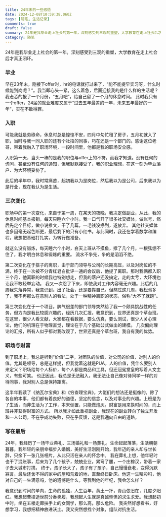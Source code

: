 ```yaml
---
title: 24年末的一些感悟
date: 2024-12-08T10:59:38.060Z
tags: [随笔, 生活记录]
comments: true
draft: false
summary: 24年是我毕业走上社会的第一年，深刻感受到三观的重塑，大学教育在走上社会后才真正闭环。
category: 随笔
---
```


24年是我毕业走上社会的第一年，深刻感受到三观的重塑，大学教育在走上社会后才真正闭环。

### 毕业

早在23年末，刚接下offer时，hr的电话就打过来了，“能不能提早实习呀，什么时候能到岗呢？”。我当即心头一紧，这么着急，后面迎接我的是什么样的生活呢？我忐忑的报了一个月份，“五月吧”，给自己留了一个月的休息时间。
此时我只有一个offer，24届的就业难度又属于“过去五年最差的一年，未来五年最好的一年”，实在不敢得罪。

### 入职

可能我就是劳碌命，休息时总是惶惶不安，四月中匆忙租了房子，五月初就入了职，当时与我一同入职的还有个社招的同事，巧在还是一个部门的。感谢这位老哥，带着我融入了职场环境，一段时间里，他都是我的职场安全感。

入职第一天，当头一棒的是我的职位与offer上的不符，而我才知道。没有任何的询问，甚至没有任何的通知，但我默默接受了，我的职业理想，在这一刻为毕业落户、为大环境妥协了。

此后的半年中，我时常痛苦，起初我以为是岗位，然后我以为是公司，后来我以为是行业，现在我认为是生活。

### 三次变化

职场中的第一次变化，来自于第一周，在某天的夜晚，我决定做副业，从此，我的休息时间基本报销，每天只睡六个小时。我一口气开了很多社交媒体，做账号，然后先定个目标，做小说推文，干了几篇，一毛钱没挣到，遂放弃。
其他社交媒体也多因毫无起色断更，最后剩下的只有小红书。与此同时，我还在学着数学和编程，我想把基础打扎实，为转行做准备。

就这么没有锻炼，每天睡六个小时，白天上班从不摸鱼，撑了几个月，一根弦绷不住了，我才明白休息和锻炼的重要。
流水不争先，争的是滔滔不绝。

第二次变化在于搭子的离职，由于部门领导与公司的长期高压，以及对岗位的不满，终于在一次被不分青红皂白批评一通的会议后，他提了离职。那时我俩都入职三个月，他离职的时候我也特别想走，但我的落户还没搞定，走的太亏，大环境也让我不敢轻举妄动。
我又一次忍了下来，即使我对工作内容毫无兴趣。此后的几周我失落异常，我意识到，出了社会，还是要靠自己。但熬过这几周，我松弛多了，我不再那么在意别人的看法，处于一种精神离职的状态，俗称“大不了就跑”。

第三次变化在于一个项目，脾气很差的部门领导突然给了我一个颇具挑战性的任务，但方向是我比较感兴趣的，经历几次汇报，我意识到，世界还真是个草台班。在这里，很少人看文献，大家都在看数据，要么仿真，要么测试，很少人关心理论，他们的机理在于物理直觉，理论在于几个基础公式做出的建模。
几次偏向理论的汇报，所有人似乎都对我改观了，世界还真是个草台班，我自有我的优势。

### 职场与财富

到了职场上，我总是听到“价值”二字，对团队的价值，对公司的价值，对别人的价值。尤其是领导，总是这样提，但我觉着这就是PUA，人的价值，凭什么要别人来定义？职场给每个人标价，每个人都是商品和工具，但还冠冕堂皇的写着人文主义，有些可笑。
也正因此，我总是无法融入，我无法让自己像对待同学一样的对待同事，我对别人总是保持距离。

这半年我读了《纳瓦尔宝典》和《穷查理宝典》，大佬们的想法还是挺像的，除了各自的本事，他们都有着良好的道德，坚定的信念，以及对事业的兴趣。上班是为了生活，而非生活为了工作，本末倒置，只能做炮灰。财富是用来换时间的，而上班并非获得财富的方式。
所以我才如此重视副业，我现在的副业转向了独立开发和一人公司，不在乎成功失败，只在乎反馈，这是我通向自由的道路。

### 写在最后

24年，我经历了一场毕业典礼、三场婚礼和一场葬礼。生命起起落落，生活朝朝暮暮，我年轻的亲朋幸福步入婚姻，美好生活刚刚开始，我年迈的亲人却与世长辞，只余下一张几张相片，从此只活在亲人的怀念中。
我在葬礼上想，他年轻时也干了混账事，后来为了几个孩子，兢兢业业，累弯了腰，一个庄稼汉，带着一家子去大城市打拼。
终于，孩子长大了，孩子有了孩子，自己慢慢衰老，变得沉默寡言，最后还舍不得的家中的屋和荒着的地，直至终日卧床。他这一生精彩吗，他对自己的一生满意吗，他的遗憾是什么，等我到他的年纪，我会怎么样？

我意识到时间的单向，生命的孤独，人生百年，黄土一抔，青山依旧在，几度夕阳红。我想起曹操逝世前分香卖履，我想起人生就是真诚恻怛的求生求爱。我想起初中时，坐在五楼走廊扶手上的女同学，那么高，那么危险。
我突然好想看书，好想学习，我想把精神放进沃土。我又突然想找个对象，组队对抗生活。
